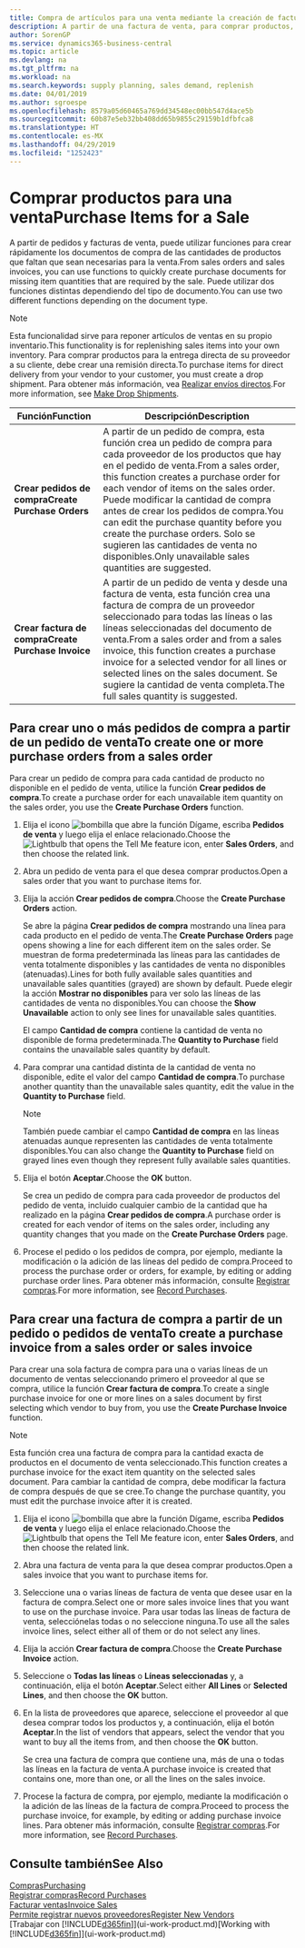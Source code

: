 ```yaml
---
title: Compra de artículos para una venta mediante la creación de facturas de compra | Documentos de Microsoft
description: A partir de una factura de venta, para comprar productos, puede crear una factura de compra de un proveedor.
author: SorenGP
ms.service: dynamics365-business-central
ms.topic: article
ms.devlang: na
ms.tgt_pltfrm: na
ms.workload: na
ms.search.keywords: supply planning, sales demand, replenish
ms.date: 04/01/2019
ms.author: sgroespe
ms.openlocfilehash: 8579a05d60465a769dd34548ec00bb547d4ace5b
ms.sourcegitcommit: 60b87e5eb32bb408dd65b9855c29159b1dfbfca8
ms.translationtype: HT
ms.contentlocale: es-MX
ms.lasthandoff: 04/29/2019
ms.locfileid: "1252423"
---
```

# <a name="purchase-items-for-a-sale"></a><span data-ttu-id="c1be0-103">Comprar productos para una venta</span><span class="sxs-lookup"><span data-stu-id="c1be0-103">Purchase Items for a Sale</span></span>
<span data-ttu-id="c1be0-104">A partir de pedidos y facturas de venta, puede utilizar funciones para crear rápidamente los documentos de compra de las cantidades de productos que faltan que sean necesarias para la venta.</span><span class="sxs-lookup"><span data-stu-id="c1be0-104">From sales orders and sales invoices, you can use functions to quickly create purchase documents for missing item quantities that are required by the sale.</span></span> <span data-ttu-id="c1be0-105">Puede utilizar dos funciones distintas dependiendo del tipo de documento.</span><span class="sxs-lookup"><span data-stu-id="c1be0-105">You can use two different functions depending on the document type.</span></span>

> [!Note]
> <span data-ttu-id="c1be0-106">Esta funcionalidad sirve para reponer artículos de ventas en su propio inventario.</span><span class="sxs-lookup"><span data-stu-id="c1be0-106">This functionality is for replenishing sales items into your own inventory.</span></span> <span data-ttu-id="c1be0-107">Para comprar productos para la entrega directa de su proveedor a su cliente, debe crear una remisión directa.</span><span class="sxs-lookup"><span data-stu-id="c1be0-107">To purchase items for direct delivery from your vendor to your customer, you must create a drop shipment.</span></span> <span data-ttu-id="c1be0-108">Para obtener más información, vea [Realizar envíos directos](sales-how-drop-shipment.md).</span><span class="sxs-lookup"><span data-stu-id="c1be0-108">For more information, see [Make Drop Shipments](sales-how-drop-shipment.md).</span></span>   

|<span data-ttu-id="c1be0-109">Función</span><span class="sxs-lookup"><span data-stu-id="c1be0-109">Function</span></span>|<span data-ttu-id="c1be0-110">Descripción</span><span class="sxs-lookup"><span data-stu-id="c1be0-110">Description</span></span>|
|--------|-----------|
|<span data-ttu-id="c1be0-111">**Crear pedidos de compra**</span><span class="sxs-lookup"><span data-stu-id="c1be0-111">**Create Purchase Orders**</span></span>|<span data-ttu-id="c1be0-112">A partir de un pedido de compra, esta función crea un pedido de compra para cada proveedor de los productos que hay en el pedido de venta.</span><span class="sxs-lookup"><span data-stu-id="c1be0-112">From a sales order, this function creates a purchase order for each vendor of items on the sales order.</span></span> <span data-ttu-id="c1be0-113">Puede modificar la cantidad de compra antes de crear los pedidos de compra.</span><span class="sxs-lookup"><span data-stu-id="c1be0-113">You can edit the purchase quantity before you create the purchase orders.</span></span> <span data-ttu-id="c1be0-114">Solo se sugieren las cantidades de venta no disponibles.</span><span class="sxs-lookup"><span data-stu-id="c1be0-114">Only unavailable sales quantities are suggested.</span></span>
|<span data-ttu-id="c1be0-115">**Crear factura de compra**</span><span class="sxs-lookup"><span data-stu-id="c1be0-115">**Create Purchase Invoice**</span></span>|<span data-ttu-id="c1be0-116">A partir de un pedido de venta y desde una factura de venta, esta función crea una factura de compra de un proveedor seleccionado para todas las líneas o las líneas seleccionadas del documento de venta.</span><span class="sxs-lookup"><span data-stu-id="c1be0-116">From a sales order and from a sales invoice, this function creates a purchase invoice for a selected vendor for all lines or selected lines on the sales document.</span></span> <span data-ttu-id="c1be0-117">Se sugiere la cantidad de venta completa.</span><span class="sxs-lookup"><span data-stu-id="c1be0-117">The full sales quantity is suggested.</span></span>|

## <a name="to-create-one-or-more-purchase-orders-from-a-sales-order"></a><span data-ttu-id="c1be0-118">Para crear uno o más pedidos de compra a partir de un pedido de venta</span><span class="sxs-lookup"><span data-stu-id="c1be0-118">To create one or more purchase orders from a sales order</span></span>
<span data-ttu-id="c1be0-119">Para crear un pedido de compra para cada cantidad de producto no disponible en el pedido de venta, utilice la función **Crear pedidos de compra**.</span><span class="sxs-lookup"><span data-stu-id="c1be0-119">To create a purchase order for each unavailable item quantity on the sales order, you use the **Create Purchase Orders** function.</span></span>

1. <span data-ttu-id="c1be0-120">Elija el icono ![bombilla que abre la función Dígame](media/ui-search/search_small.png "Dígame que desea hacer"), escriba **Pedidos de venta** y luego elija el enlace relacionado.</span><span class="sxs-lookup"><span data-stu-id="c1be0-120">Choose the ![Lightbulb that opens the Tell Me feature](media/ui-search/search_small.png "Tell me what you want to do") icon, enter **Sales Orders**, and then choose the related link.</span></span>
2. <span data-ttu-id="c1be0-121">Abra un pedido de venta para el que desea comprar productos.</span><span class="sxs-lookup"><span data-stu-id="c1be0-121">Open a sales order that you want to purchase items for.</span></span>
3. <span data-ttu-id="c1be0-122">Elija la acción **Crear pedidos de compra**.</span><span class="sxs-lookup"><span data-stu-id="c1be0-122">Choose the **Create Purchase Orders** action.</span></span>

    <span data-ttu-id="c1be0-123">Se abre la página **Crear pedidos de compra** mostrando una línea para cada producto en el pedido de venta.</span><span class="sxs-lookup"><span data-stu-id="c1be0-123">The **Create Purchase Orders** page opens showing a line for each different item on the sales order.</span></span> <span data-ttu-id="c1be0-124">Se muestran de forma predeterminada las líneas para las cantidades de venta totalmente disponibles y las cantidades de venta no disponibles (atenuadas).</span><span class="sxs-lookup"><span data-stu-id="c1be0-124">Lines for both fully available sales quantities and unavailable sales quantities (grayed) are shown by default.</span></span> <span data-ttu-id="c1be0-125">Puede elegir la acción **Mostrar no disponibles** para ver solo las líneas de las cantidades de venta no disponibles.</span><span class="sxs-lookup"><span data-stu-id="c1be0-125">You can choose the **Show Unavailable** action to only see lines for unavailable sales quantities.</span></span>

    <span data-ttu-id="c1be0-126">El campo **Cantidad de compra** contiene la cantidad de venta no disponible de forma predeterminada.</span><span class="sxs-lookup"><span data-stu-id="c1be0-126">The **Quantity to Purchase** field contains the unavailable sales quantity by default.</span></span>
4. <span data-ttu-id="c1be0-127">Para comprar una cantidad distinta de la cantidad de venta no disponible, edite el valor del campo **Cantidad de compra**.</span><span class="sxs-lookup"><span data-stu-id="c1be0-127">To purchase another quantity than the unavailable sales quantity, edit the value in the **Quantity to Purchase** field.</span></span>

    > [!NOTE]  
    >   <span data-ttu-id="c1be0-128">También puede cambiar el campo **Cantidad de compra** en las líneas atenuadas aunque representen las cantidades de venta totalmente disponibles.</span><span class="sxs-lookup"><span data-stu-id="c1be0-128">You can also change the **Quantity to Purchase** field on grayed lines even though they represent fully available sales quantities.</span></span>
5. <span data-ttu-id="c1be0-129">Elija el botón **Aceptar**.</span><span class="sxs-lookup"><span data-stu-id="c1be0-129">Choose the **OK** button.</span></span>

    <span data-ttu-id="c1be0-130">Se crea un pedido de compra para cada proveedor de productos del pedido de venta, incluido cualquier cambio de la cantidad que ha realizado en la página **Crear pedidos de compra**.</span><span class="sxs-lookup"><span data-stu-id="c1be0-130">A purchase order is created for each vendor of items on the sales order, including any quantity changes that you made on the **Create Purchase Orders** page.</span></span>
7. <span data-ttu-id="c1be0-131">Procese el pedido o los pedidos de compra, por ejemplo, mediante la modificación o la adición de las líneas del pedido de compra.</span><span class="sxs-lookup"><span data-stu-id="c1be0-131">Proceed to process the purchase order or orders, for example, by editing or adding purchase order lines.</span></span> <span data-ttu-id="c1be0-132">Para obtener más información, consulte [Registrar compras](purchasing-how-record-purchases.md).</span><span class="sxs-lookup"><span data-stu-id="c1be0-132">For more information, see [Record Purchases](purchasing-how-record-purchases.md).</span></span>


## <a name="to-create-a-purchase-invoice-from-a-sales-order-or-sales-invoice"></a><span data-ttu-id="c1be0-133">Para crear una factura de compra a partir de un pedido o pedidos de venta</span><span class="sxs-lookup"><span data-stu-id="c1be0-133">To create a purchase invoice from a sales order or sales invoice</span></span>
<span data-ttu-id="c1be0-134">Para crear una sola factura de compra para una o varias líneas de un documento de ventas seleccionando primero el proveedor al que se compra, utilice la función **Crear factura de compra**.</span><span class="sxs-lookup"><span data-stu-id="c1be0-134">To create a single purchase invoice for one or more lines on a sales document by first selecting which vendor to buy from, you use the **Create Purchase Invoice** function.</span></span>

> [!NOTE]  
>   <span data-ttu-id="c1be0-135">Esta función crea una factura de compra para la cantidad exacta de productos en el documento de venta seleccionado.</span><span class="sxs-lookup"><span data-stu-id="c1be0-135">This function creates a purchase invoice for the exact item quantity on the selected sales document.</span></span> <span data-ttu-id="c1be0-136">Para cambiar la cantidad de compra, debe modificar la factura de compra después de que se cree.</span><span class="sxs-lookup"><span data-stu-id="c1be0-136">To change the purchase quantity, you must edit the purchase invoice after it is created.</span></span>  

1. <span data-ttu-id="c1be0-137">Elija el icono ![bombilla que abre la función Dígame](media/ui-search/search_small.png "Dígame que desea hacer"), escriba **Pedidos de venta** y luego elija el enlace relacionado.</span><span class="sxs-lookup"><span data-stu-id="c1be0-137">Choose the ![Lightbulb that opens the Tell Me feature](media/ui-search/search_small.png "Tell me what you want to do") icon, enter **Sales Orders**, and then choose the related link.</span></span>
2. <span data-ttu-id="c1be0-138">Abra una factura de venta para la que desea comprar productos.</span><span class="sxs-lookup"><span data-stu-id="c1be0-138">Open a sales invoice that you want to purchase items for.</span></span>
3. <span data-ttu-id="c1be0-139">Seleccione una o varias líneas de factura de venta que desee usar en la factura de compra.</span><span class="sxs-lookup"><span data-stu-id="c1be0-139">Select one or more sales invoice lines that you want to use on the purchase invoice.</span></span> <span data-ttu-id="c1be0-140">Para usar todas las líneas de factura de venta, selecciónelas todas o no seleccione ninguna.</span><span class="sxs-lookup"><span data-stu-id="c1be0-140">To use all the sales invoice lines, select either all of them or do not select any lines.</span></span>
4. <span data-ttu-id="c1be0-141">Elija la acción **Crear factura de compra**.</span><span class="sxs-lookup"><span data-stu-id="c1be0-141">Choose the **Create Purchase Invoice** action.</span></span>
5. <span data-ttu-id="c1be0-142">Seleccione o **Todas las líneas** o **Líneas seleccionadas** y, a continuación, elija el botón **Aceptar**.</span><span class="sxs-lookup"><span data-stu-id="c1be0-142">Select either **All Lines** or **Selected Lines**, and then choose the **OK** button.</span></span>  
6. <span data-ttu-id="c1be0-143">En la lista de proveedores que aparece, seleccione el proveedor al que desea comprar todos los productos y, a continuación, elija el botón **Aceptar**.</span><span class="sxs-lookup"><span data-stu-id="c1be0-143">In the list of vendors that appears, select the vendor that you want to buy all the items from, and then choose the **OK** button.</span></span>

    <span data-ttu-id="c1be0-144">Se crea una factura de compra que contiene una, más de una o todas las líneas en la factura de venta.</span><span class="sxs-lookup"><span data-stu-id="c1be0-144">A purchase invoice is created that contains one, more than one, or all the lines on the sales invoice.</span></span>
7. <span data-ttu-id="c1be0-145">Procese la factura de compra, por ejemplo, mediante la modificación o la adición de las líneas de la factura de compra.</span><span class="sxs-lookup"><span data-stu-id="c1be0-145">Proceed to process the purchase invoice, for example, by editing or adding purchase invoice lines.</span></span> <span data-ttu-id="c1be0-146">Para obtener más información, consulte [Registrar compras](purchasing-how-record-purchases.md).</span><span class="sxs-lookup"><span data-stu-id="c1be0-146">For more information, see [Record Purchases](purchasing-how-record-purchases.md).</span></span>

## <a name="see-also"></a><span data-ttu-id="c1be0-147">Consulte también</span><span class="sxs-lookup"><span data-stu-id="c1be0-147">See Also</span></span>
[<span data-ttu-id="c1be0-148">Compras</span><span class="sxs-lookup"><span data-stu-id="c1be0-148">Purchasing</span></span>](purchasing-manage-purchasing.md)  
[<span data-ttu-id="c1be0-149">Registrar compras</span><span class="sxs-lookup"><span data-stu-id="c1be0-149">Record Purchases</span></span>](purchasing-how-record-purchases.md)  
[<span data-ttu-id="c1be0-150">Facturar ventas</span><span class="sxs-lookup"><span data-stu-id="c1be0-150">Invoice Sales</span></span>](sales-how-invoice-sales.md)  
[<span data-ttu-id="c1be0-151">Permite registrar nuevos proveedores</span><span class="sxs-lookup"><span data-stu-id="c1be0-151">Register New Vendors</span></span>](purchasing-how-register-new-vendors.md)  
<span data-ttu-id="c1be0-152">[Trabajar con [!INCLUDE[d365fin](includes/d365fin_md.md)]](ui-work-product.md)</span><span class="sxs-lookup"><span data-stu-id="c1be0-152">[Working with [!INCLUDE[d365fin](includes/d365fin_md.md)]](ui-work-product.md)</span></span>
